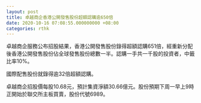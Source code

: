 ```yaml
---
layout: post
title: 卓越商企香港公開發售股份超額認購逾650倍
date: 2020-10-16 07:08:55.000000000 +08:00
categories: rthk
---
```


卓越商企服務公布招股結果，香港公開發售股份錄得超額認購651倍，經重新分配後香港公開發售股份佔全球發售股份總數一半。認購一手共一千股的投資者，中籤比率10%。

國際配售股份就錄得逾32倍超額認購。

卓越商企招股價每股10.68元，預計集資淨額30.66億元。股份預期下周一早上9時正開始於聯交所主板買賣，股份代號6989。
